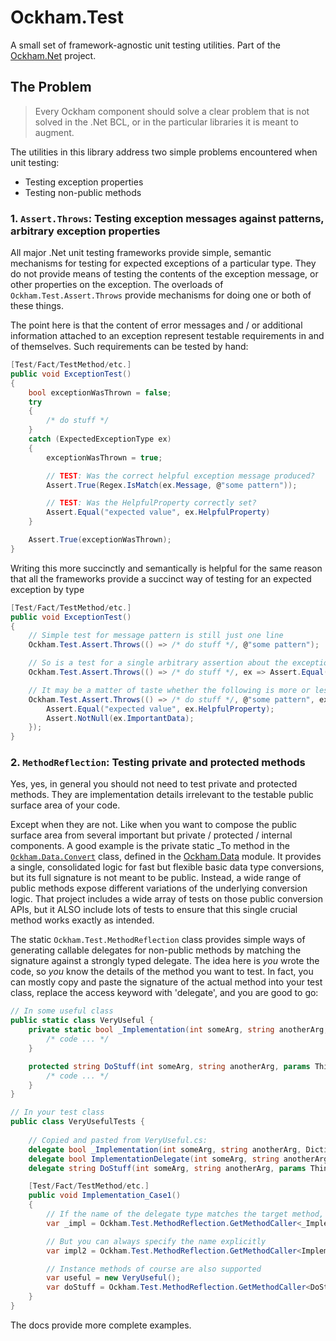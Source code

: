 # Ockham.Test
A small set of framework-agnostic unit testing utilities. Part of the [Ockham.Net](https://github.com/joshua-honig/ockham.net) project.
  
## The Problem
> Every Ockham component should solve a clear problem that is not solved in the .Net BCL, or in the particular libraries it is meant to augment. 

The utilities in this library address two simple problems encountered when unit testing: 
  - Testing exception properties 
  - Testing non-public methods

### 1. `Assert.Throws`: Testing exception messages against patterns, arbitrary exception properties ###
All major .Net unit testing frameworks provide simple, semantic mechanisms for testing for expected exceptions
of a particular type. They do not provide means of testing the contents of the exception message, or other 
properties on the exception. The overloads of `Ockham.Test.Assert.Throws` provide mechanisms for doing one or both of these things.

The point here is that the content of error messages and / or additional information attached to an exception
represent testable requirements in and of themselves. Such requirements can be tested by hand:

```C#
[Test/Fact/TestMethod/etc.]
public void ExceptionTest() 
{
    bool exceptionWasThrown = false;
    try 
    {
        /* do stuff */
    } 
    catch (ExpectedExceptionType ex) 
    {
        exceptionWasThrown = true;

        // TEST: Was the correct helpful exception message produced?
        Assert.True(Regex.IsMatch(ex.Message, @"some pattern"));

        // TEST: Was the HelpfulProperty correctly set?
        Assert.Equal("expected value", ex.HelpfulProperty)
    }

    Assert.True(exceptionWasThrown); 
}
```

Writing this more succinctly and semantically is helpful for the same reason that all the frameworks provide 
a succinct way of testing for an expected exception by type
 
```C#
[Test/Fact/TestMethod/etc.]
public void ExceptionTest() 
{
    // Simple test for message pattern is still just one line
    Ockham.Test.Assert.Throws(() => /* do stuff */, @"some pattern");

    // So is a test for a single arbitrary assertion about the exception itself
    Ockham.Test.Assert.Throws(() => /* do stuff */, ex => Assert.Equal("expected value", ex.HelpfulProperty));

    // It may be a matter of taste whether the following is more or less "readable" than the long form:
    Ockham.Test.Assert.Throws(() => /* do stuff */, @"some pattern", ex => {
        Assert.Equal("expected value", ex.HelpfulProperty);
        Assert.NotNull(ex.ImportantData);
    });
}
```

### 2. `MethodReflection`: Testing private and protected methods ###
Yes, yes, in general you should not need to test private and protected methods. They are 
implementation details irrelevant to the testable public surface area of your code. 

Except when they are not. Like when you want to compose the public surface area from 
several important but private / protected / internal components. A good example is the private static 
\_To method in the [`Ockham.Data.Convert`](https://github.com/joshua-honig/ockham.net.data/blob/master/src/src/Convert/Convert_Core.cs) class, defined in the [Ockham.Data](https://github.com/joshua-honig/ockham.net.data) module. It provides a single, consolidated logic for fast but flexible basic data type conversions, but its full signature is not meant to be public. Instead, 
a wide range of public methods expose different variations of the underlying conversion logic. 
That project includes a wide array of tests on those public conversion APIs, but it ALSO include
lots of tests to ensure that this single crucial method works exactly as intended. 

The static `Ockham.Test.MethodReflection` class provides simple ways of generating callable delegates for
non-public methods by matching the signature against a strongly typed delegate. The idea here is *you* wrote the code, so *you* 
know the details of the method you want to test. In fact, you can mostly copy and paste the signature of the 
actual method into your test class, replace the access keyword with 'delegate', and you are good to go:

```C#
// In some useful class
public static class VeryUseful {
    private static bool _Implementation(int someArg, string anotherArg, Dictionary<long, Thing> thingMap, out failureMessage) {
        /* code ... */
    }

    protected string DoStuff(int someArg, string anotherArg, params Thing[] things) {
        /* code ... */
    }
}

// In your test class
public class VeryUsefulTests {
    
    // Copied and pasted from VeryUseful.cs:
    delegate bool _Implementation(int someArg, string anotherArg, Dictionary<long, Thing> thingMap, out failureMessage);
    delegate bool ImplementationDelegate(int someArg, string anotherArg, Dictionary<long, Thing> thingMap, out failureMessage);
    delegate string DoStuff(int someArg, string anotherArg, params Thing[] things);

    [Test/Fact/TestMethod/etc.]
    public void Implementation_Case1() 
    {
        // If the name of the delegate type matches the target method, you don't need to provide the name
        var _impl = Ockham.Test.MethodReflection.GetMethodCaller<_Implementation, VeryUseful>();

        // But you can always specify the name explicitly
        var impl2 = Ockham.Test.MethodReflection.GetMethodCaller<ImplementationDelegate, VeryUseful>("_Implementation");

        // Instance methods of course are also supported
        var useful = new VeryUseful();
        var doStuff = Ockham.Test.MethodReflection.GetMethodCaller<DoStuff, VeryUseful>(useful);
    }
}
```

The docs provide more complete examples.
